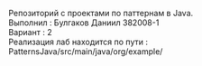 Репозиторий с проектами по паттернам в Java.
<br />
Выполнил : Булгаков Даниил 382008-1
<br />
Вариант : 2
<br />
Реализация лаб находится по пути : PatternsJava/src/main/java/org/example/
